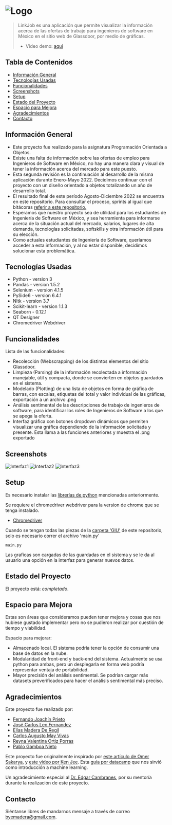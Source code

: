 # ![Logo](./img/LogoLinkJob.png)
> LinkJob es una aplicación que permite visualizar la información acerca de las ofertas de trabajo para ingenieros de software en México en el sitio web de Glassdoor, por medio de gráficas.
> - Video demo: [aquí](https://alumnosuady-my.sharepoint.com/:v:/g/personal/a18000577_alumnos_uady_mx/EfhrNFqTem5JqrC46uENK7QBUHue_zFiCpK1TtcFPiNctQ?e=nGAApF) <!-- If you have the project hosted somewhere, include the link here. -->

## Tabla de Contenidos
* [Información General](#información-general)
* [Tecnologías Usadas](#tecnologías-usadas)
* [Funcionalidades](#funcionalidades)
* [Screenshots](#screenshots)
* [Setup](#setup)
* [Estado del Proyecto](#estado-del-proyecto)
* [Espacio para Mejora](#espacio-para-mejora)
* [Agradecimientos](#agradecimientos)
* [Contacto](#contacto)
<!-- * [License](#license) -->


## Información General
- Este proyecto fue realizado para la asignatura Programación Orientada a Objetos.
- Existe una falta de información sobre las ofertas de empleo para Ingenieros de Software en México, no hay una manera clara y visual de tener la información acerca del mercado para este puesto.
- Esta segunda revisión es la continuación al desarrollo de la misma aplicación durante Enero-Mayo 2022. Decidimos continuar con el proyecto con un diseño orientado a objetos totalizando un año de desarrollo total.
- El resultado final de este período Agosto-Diciembre 2022 se encuentra en este repositorio. Para consultar el proceso, sprints al igual que bitácoras [referir a este repositorio.](https://github.com/CarlosMay7/POO---Equipo-2)
- Esperamos que nuestro proyecto sea de utilidad para los estudiantes de Ingeniería de Software en México, y sea herramienta para informarse acerca de la situación actual del mercado, salarios, lugares de alta demanda, tecnologías solicitadas, softskills y otra información útil para su elección.
- Como actuales estudiantes de Ingeniería de Software, queríamos acceder a esta información, y al no estar disponible, decidimos solucionar esta problemática.

## Tecnologías Usadas
- Python - version 3
- Pandas - version 1.5.2
- Selenium - version 4.1.5
- PySide6 - version 6.4.1
- Nltk - version 3.7
- Scikit-learn - version 1.1.3
- Seaborn - 0.12.1
- QT Designer
- Chromedriver Webdriver

## Funcionalidades
Lista de las funcionalidades:
- Recolección (Webscrapping) de los distintos elementos del sitio Glassdoor.
- Limpieza (Parsing) de la información recolectada a información manejable, útil y compacta, donde se convierten en objetos guardados en el sistema.
- Modelado (Plotting) de una lista de objetos en forma de gráfica de barras, con escalas, etiquetas del total y valor individual de las gráficas, exportación a un archivo .png
- Análisis sentimental de las descripciones de trabajo de ingenieros de software, para identificar los roles de Ingenieros de Software a los que se apega la oferta.
- Interfaz gráfica con botones dropdown dinámicos que permiten visualizar una gráfica dependiendo de la información solicitada y presente. Esta llama a las funciones anteriores y muestra el .png exportado


## Screenshots
![Interfaz1](./img/ss1.PNG)
![Interfaz2](./img/ss2.PNG)
![Interfaz3](./img/ss3.PNG)


## Setup

Es necesario instalar las [librerías de python](#tecnologías-usadas) mencionadas anteriormente.

Se requiere el chromedriver webdriver para la version de chrome que se tenga instalado. 

- [Chromedriver](https://chromedriver.chromium.org/downloads)

Cuando se tengan todas las piezas de la [carpeta 'GIU'](https://github.com/EliasMaDeRe/LinkJob/tree/Revision-2/GUI) de este repositorio, solo es necesario correr el archivo 'main.py'

`main.py`

Las graficas son cargadas de las guardadas en el sistema y se le da al usuario una opción en la interfaz para generar nuevos datos.


## Estado del Proyecto
El proyecto está:  _completado_. 


## Espacio para Mejora

Estas son áreas que consideramos pueden tener mejora y cosas que nos hubiese gustado implementar pero no se pudieron realizar por cuestión de tiempo y viabilidad.

Espacio para mejorar:

- Almacenado local. El sistema podría tener la opción de consumir una base de datos en la nube.
- Modularidad de front-end y back-end del sistema. Actualmente se usa python para ambas, pero un desplegarla en forma web podría representar ventaja de portabilidad.
- Mayor precisión del análisis sentimental. Se podrían cargar más datasets preverificados para hacer el análisis sentimental más preciso.

## Agradecimientos

Este proyecto fue realizado por: 
- [Fernando Joachín Prieto](https://github.com/FernandoJoachin)
- [José Carlos Leo Fernandez](https://github.com/JoCaLeFe)
- [Elías Madera De Regil](https://github.com/EliasMaDeRe/LinkJob)
- [Carlos Augusto May Vivas](https://github.com/CarlosMay7)
- [Reyna Valentina Ortiz Porras](https://github.com/valeeortiz)
- [Pablo Gamboa Nieto](https://github.com/Pgamboan)


Este proyecto fue originalmente inspirado por [este artículo de Omer Sakarya](https://mersakarya.medium.com/selenium-tutorial-scraping-glassdoor-com-in-10-minutes-3d0915c6d905), y [este video por Ken Jee](https://www.youtube.com/watch?v=MpF9HENQjDo). Esta [guía por datacamp](https://www.datacamp.com/tutorial/text-analytics-beginners-nltk) que nos sirvió como introducción a machine learning.

Un agradecimiento especial al [Dr. Edgar Cambranes](https://twitter.com/cambranes), por su mentoría durante la realización de este proyecto.


## Contacto

Siéntanse libres de mandarnos mensaje a través de correo byemadera@gmail.com.
